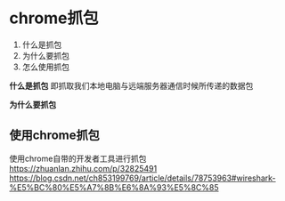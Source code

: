 # chrome抓包

1. 什么是抓包
2. 为什么要抓包
3. 怎么使用抓包

**什么是抓包**
即抓取我们本地电脑与远端服务器通信时候所传递的数据包

**为什么要抓包**


## 使用chrome抓包
使用chrome自带的开发者工具进行抓包
https://zhuanlan.zhihu.com/p/32825491
https://blog.csdn.net/ch853199769/article/details/78753963#wireshark-%E5%BC%80%E5%A7%8B%E6%8A%93%E5%8C%85